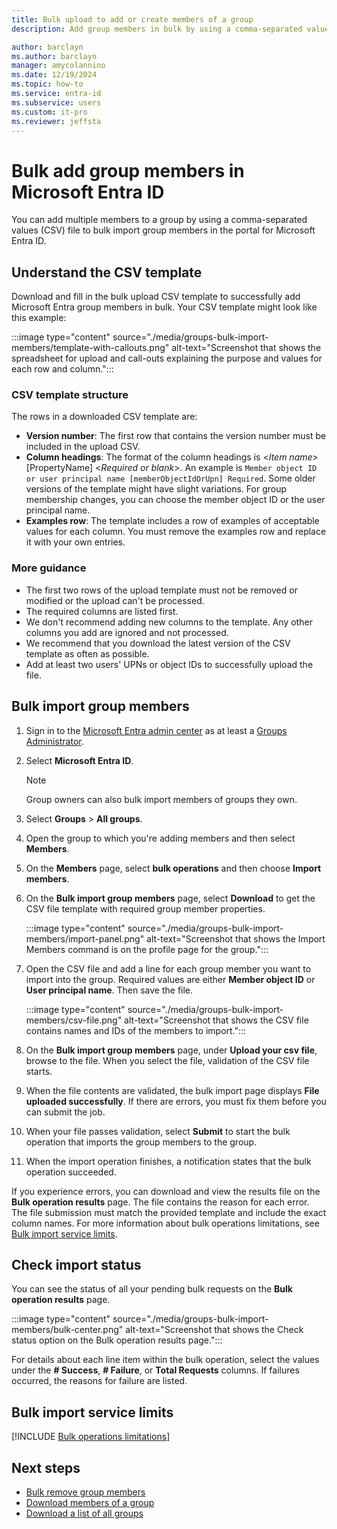 ```yaml
---
title: Bulk upload to add or create members of a group
description: Add group members in bulk by using a comma-separated values (CSV) file.

author: barclayn
ms.author: barclayn
manager: amycolannino
ms.date: 12/19/2024
ms.topic: how-to
ms.service: entra-id
ms.subservice: users
ms.custom: it-pro
ms.reviewer: jeffsta
---
```


# Bulk add group members in Microsoft Entra ID

You can add multiple members to a group by using a comma-separated values (CSV) file to bulk import group members in the portal for Microsoft Entra ID.

## Understand the CSV template

Download and fill in the bulk upload CSV template to successfully add Microsoft Entra group members in bulk. Your CSV template might look like this example:

:::image type="content" source="./media/groups-bulk-import-members/template-with-callouts.png" alt-text="Screenshot that shows the spreadsheet for upload and call-outs explaining the purpose and values for each row and column.":::

### CSV template structure

The rows in a downloaded CSV template are:

- **Version number**: The first row that contains the version number must be included in the upload CSV.
- **Column headings**: The format of the column headings is &lt;*Item name*&gt; [PropertyName] &lt;*Required or blank*&gt;. An example is `Member object ID or user principal name [memberObjectIdOrUpn] Required`. Some older versions of the template might have slight variations. For group membership changes, you can choose the member object ID or the user principal name.
- **Examples row**: The template includes a row of examples of acceptable values for each column. You must remove the examples row and replace it with your own entries.

### More guidance

- The first two rows of the upload template must not be removed or modified or the upload can't be processed.
- The required columns are listed first.
- We don't recommend adding new columns to the template. Any other columns you add are ignored and not processed.
- We recommend that you download the latest version of the CSV template as often as possible.
- Add at least two users' UPNs or object IDs to successfully upload the file.

## Bulk import group members


1. Sign in to the [Microsoft Entra admin center](https://entra.microsoft.com) as at least a [Groups Administrator](~/identity/role-based-access-control/permissions-reference.md#groups-administrator).
1. Select **Microsoft Entra ID**.
   >[!NOTE]
   >Group owners can also bulk import members of groups they own.
1. Select **Groups** > **All groups**.
1. Open the group to which you're adding members and then select **Members**.
1. On the **Members** page, select **bulk operations** and then choose **Import members**.
1. On the **Bulk import group members** page, select **Download** to get the CSV file template with required group member properties.

    :::image type="content" source="./media/groups-bulk-import-members/import-panel.png" alt-text="Screenshot that shows the Import Members command is on the profile page for the group.":::

1. Open the CSV file and add a line for each group member you want to import into the group. Required values are either **Member object ID** or **User principal name**. Then save the file.

    :::image type="content" source="./media/groups-bulk-import-members/csv-file.png" alt-text="Screenshot that shows the CSV file contains names and IDs of the members to import.":::

1. On the **Bulk import group members** page, under **Upload your csv file**, browse to the file. When you select the file, validation of the CSV file starts.
1. When the file contents are validated, the bulk import page displays **File uploaded successfully**. If there are errors, you must fix them before you can submit the job.
1. When your file passes validation, select **Submit** to start the bulk operation that imports the group members to the group.
1. When the import operation finishes, a notification states that the bulk operation succeeded.

If you experience errors, you can download and view the results file on the **Bulk operation results** page. The file contains the reason for each error. The file submission must match the provided template and include the exact column names. For more information about bulk operations limitations, see [Bulk import service limits](#bulk-import-service-limits).

## Check import status

You can see the status of all your pending bulk requests on the **Bulk operation results** page.

:::image type="content" source="./media/groups-bulk-import-members/bulk-center.png" alt-text="Screenshot that shows the Check status option on the Bulk operation results page.":::

For details about each line item within the bulk operation, select the values under the **# Success**, **# Failure**, or **Total Requests** columns. If failures occurred, the reasons for failure are listed.

## Bulk import service limits

[!INCLUDE [Bulk operations limitations](~/includes/bulk-operations-limitations.md)]

## Next steps

- [Bulk remove group members](groups-bulk-remove-members.md)
- [Download members of a group](groups-bulk-download-members.md)
- [Download a list of all groups](groups-bulk-download.md)
